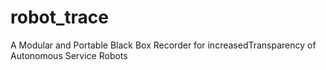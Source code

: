 # robot_trace
A Modular and Portable Black Box Recorder for increasedTransparency of Autonomous Service Robots
